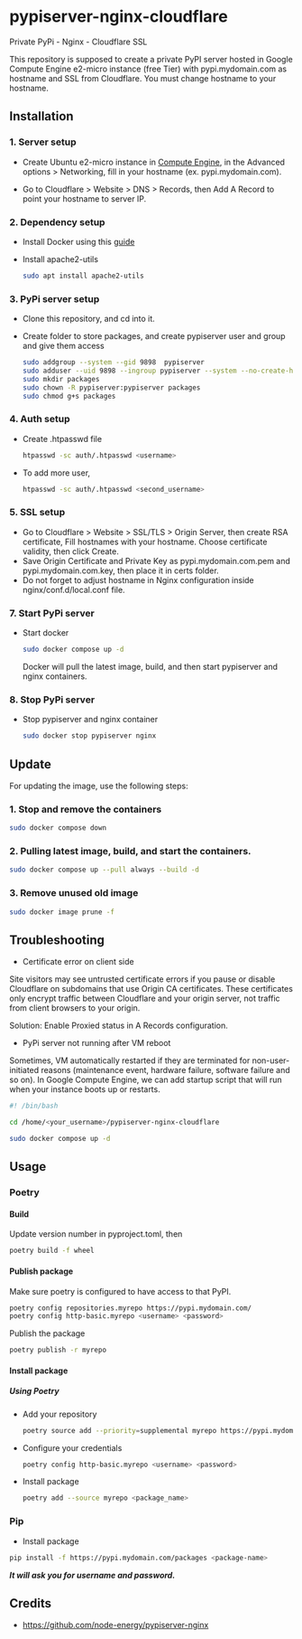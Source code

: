 # pypiserver-nginx-cloudflare
Private PyPi - Nginx - Cloudflare SSL

This repository is supposed to create a private PyPI server hosted in Google Compute Engine e2-micro instance (free Tier) with pypi.mydomain.com as hostname and SSL from Cloudflare. You must change hostname to your hostname.

## Installation

### 1. Server setup

- Create Ubuntu e2-micro instance in [Compute Engine](https://console.cloud.google.com/compute), in the Advanced options > Networking, fill in your hostname (ex. pypi.mydomain.com).

- Go to Cloudflare > Website > DNS > Records, then Add A Record to point your hostname to server IP.

### 2. Dependency setup
- Install Docker using this [guide](https://docs.docker.com/engine/install/ubuntu/)  

- Install apache2-utils 

    ```bash
    sudo apt install apache2-utils
    ```


### 3. PyPi server setup
- Clone this repository, and cd into it.
- Create folder to store packages, and create pypiserver user and group and give them access

    ```bash
    sudo addgroup --system --gid 9898  pypiserver
    sudo adduser --uid 9898 --ingroup pypiserver --system --no-create-home pypiserver
    sudo mkdir packages
    sudo chown -R pypiserver:pypiserver packages
    sudo chmod g+s packages
    ```

### 4. Auth setup
- Create .htpasswd file

  ```bash
  htpasswd -sc auth/.htpasswd <username>
  ```

- To add more user,
  ```bash
  htpasswd -sc auth/.htpasswd <second_username>
  ```

### 5. SSL setup
- Go to Cloudflare > Website > SSL/TLS > Origin Server, then create RSA certificate, Fill hostnames with your hostname. Choose certificate validity, then click Create.
- Save Origin Certificate and Private Key as pypi.mydomain.com.pem and pypi.mydomain.com.key, then place it in certs folder.
- Do not forget to adjust hostname in Nginx configuration inside nginx/conf.d/local.conf file.


### 7. Start PyPi server
- Start docker 
    
  ```bash
  sudo docker compose up -d
  ```
  Docker will pull the latest image, build, and then start pypiserver and nginx containers. 

### 8. Stop PyPi server
- Stop pypiserver and nginx container

  ```bash
  sudo docker stop pypiserver nginx
  ```
## Update
For updating the image, use the following steps:
### 1. Stop and remove the containers
  ```bash
  sudo docker compose down
  ```

### 2. Pulling latest image, build, and start the containers.
  ```bash
  sudo docker compose up --pull always --build -d
  ```
### 3. Remove unused old image
  ```bash
  sudo docker image prune -f
  ```

## Troubleshooting

- Certificate error on client side

Site visitors may see untrusted certificate errors if you pause or disable Cloudflare on subdomains that use Origin CA certificates. These certificates only encrypt traffic between Cloudflare and your origin server, not traffic from client browsers to your origin.

Solution: Enable Proxied status in A Records configuration.

- PyPi server not running after VM reboot

Sometimes, VM automatically restarted if they are terminated for non-user-initiated reasons (maintenance event, hardware failure, software failure and so on). In Google Compute Engine, we can add startup script that will run when your instance boots up or restarts.

  ```bash
  #! /bin/bash

  cd /home/<your_username>/pypiserver-nginx-cloudflare 

  sudo docker compose up -d
  ```

## Usage

### Poetry

#### Build
Update version number in pyproject.toml, then
```bash
poetry build -f wheel
```

#### Publish package

Make sure poetry is configured to have access to that PyPI.
```bash
poetry config repositories.myrepo https://pypi.mydomain.com/
poetry config http-basic.myrepo <username> <password>
```

Publish the package
```bash
poetry publish -r myrepo
```

#### Install package

##### Using Poetry

- Add your repository
  ```bash
  poetry source add --priority=supplemental myrepo https://pypi.mydomain.com/simple/
  ```

- Configure your credentials
  ```bash
  poetry config http-basic.myrepo <username> <password>
  ```

- Install package
  ```bash
  poetry add --source myrepo <package_name>
  ```

### Pip

- Install package
```bash
pip install -f https://pypi.mydomain.com/packages <package-name>
```
***It will ask you for username and password.***

## Credits
- https://github.com/node-energy/pypiserver-nginx
